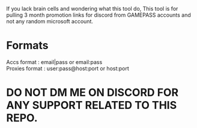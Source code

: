If you lack brain cells and wondering what this tool do, This tool is for pulling 3 month promotion links for discord from GAMEPASS accounts and not any random microsoft account.

# Formats
Accs format : email|pass or email:pass\
Proxies format : user:pass@host:port or host:port 

# DO NOT DM ME ON DISCORD FOR ANY SUPPORT RELATED TO THIS REPO.
